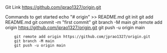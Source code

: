 Git Link 
        https://github.com/jprao1327/origin.git

Commands to get started
        echo "# origin" >> README.md
        git init
        git add README.md
        git commit -m "first commit"
        git branch -M main
        git remote add origin https://github.com/jprao1327/origin.git
        git push -u origin main
        
        git remote add origin https://github.com/jprao1327/origin.git
        git branch -M main
        git push -u origin main
